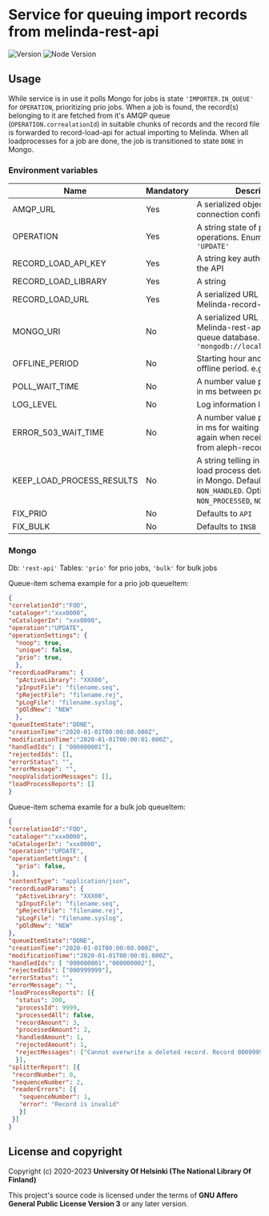 # Service for queuing import records from melinda-rest-api
![Version](https://img.shields.io/github/package-json/v/NatLibFi/melinda-rest-api-importer.svg)
![Node Version](https://img.shields.io/badge/dynamic/json.svg?url=https%3A%2F%2Fraw.githubusercontent.com%2FNatLibFi%2Fmelinda-rest-api-importer%2Fmaster%2Fpackage.json&label=node&query=$.engines.node)


## Usage

While service is in use it polls Mongo for jobs is state `'IMPORTER.IN_QUEUE'` for `OPERATION`, prioritizing prio jobs. When a job is found, the record(s) belonging to it are fetched from it's AMQP queue (`OPERATION.correalationId`) in suitable chunks of records and the record file is forwarded to record-load-api for actual importing to Melinda. When all loadprocesses for a job are done, the job is transitioned to state `DONE` in Mongo. 

### Environment variables
| Name                | Mandatory | Description                                                                                                        |
|---------------------|-----------|--------------------------------------------------------------------------------------------------------------------|
| AMQP_URL            | Yes       | A serialized object of AMQP connection config                                                                      |
| OPERATION           | Yes       | A string state of passing operations. Enum: `'CREATE'` or `'UPDATE'`                                               |
| RECORD_LOAD_API_KEY | Yes       | A string key authorized to use the API                                                                             |
| RECORD_LOAD_LIBRARY | Yes       | A string                                                                                                           |
| RECORD_LOAD_URL     | Yes       | A serialized URL address of Melinda-record-load-api                                                                |
| MONGO_URI           | No        | A serialized URL address of Melinda-rest-api's import queue database. Defaults to `'mongodb://localhost:27017/db'` |
| OFFLINE_PERIOD      | No        | Starting hour and length of offline period. e.g `'11,1'`                                                           |
| POLL_WAIT_TIME      | No        | A number value presenting time in ms between polling                                                               |
| LOG_LEVEL           | No        | Log information level                                                                                              |
| ERROR_503_WAIT_TIME | No        | A number value presenting time in ms for waiting before trying again when receiving 503 error from aleph-record-load-api |
| KEEP_LOAD_PROCESS_RESULTS | No  | A string telling in which cases load process details are saved in Mongo. Defaults to `NON_HANDLED`. Options: `ALL`, `NONE`, `NON_PROCESSED`, `NON_HANDLED`. |
| FIX_PRIO            | No | Defaults to `API`|
| FIX_BULK            | No | Defaults to `INSB`|


### Mongo
Db: `'rest-api'`
Tables: `'prio'` for prio jobs, `'bulk'` for bulk jobs

Queue-item schema example for a prio job queueItem:
```json
{
"correlationId":"FOO",
"cataloger":"xxx0000",
"oCatalogerIn": "xxx0000",
"operation":"UPDATE",
"operationSettings": {
  "noop": true,
  "unique": false,
  "prio": true,
  },
"recordLoadParams": {
  "pActiveLibrary": "XXX00",
  "pInputFile": "filename.seq",
  "pRejectFile": "filename.rej",
  "pLogFile": "filename.syslog",
  "pOldNew": "NEW"
  },
"queueItemState":"DONE",
"creationTime":"2020-01-01T00:00:00.000Z",
"modificationTime":"2020-01-01T00:00:01.000Z",
"handledIds": [ "000000001"],
"rejectedIds": [],
"errorStatus": "",
"errorMessage": "",
"noopValidationMessages": [],
"loadProcessReports": []
}
```

Queue-item schema examle for a bulk job queueItem:
```json
{
"correlationId":"FOO",
"cataloger":"xxx0000",
"oCatalogerIn": "xxx0000",
"operation":"UPDATE",
"operationSettings": {
  "prio": false,
 },
"contentType": "application/json",
"recordLoadParams": {
  "pActiveLibrary": "XXX00",
  "pInputFile": "filename.seq",
  "pRejectFile": "filename.rej",
  "pLogFile": "filename.syslog",
  "pOldNew": "NEW"
},
"queueItemState":"DONE",
"creationTime":"2020-01-01T00:00:00.000Z",
"modificationTime":"2020-01-01T00:00:01.000Z",
"handledIds": [ "000000001","000000002"],
"rejectedIds": ["000999999"],
"errorStatus": "",
"errorMessage": "",
"loadProcessReports": [{
  "status": 200,
  "processId": 9999,
  "processedAll": false,
  "recordAmount": 3,
  "processedAmount": 2,
  "handledAmount": 1,
  "rejectedAmount": 1,
  "rejectMessages": ["Cannot overwrite a deleted record. Record 000999999 is written to rej file"]
  }],
"splitterReport": [{
 "recordNumber": 0,
 "sequenceNumber": 2,
 "readerErrors": [{
   "sequenceNumber": 1,
   "error": "Record is invalid"
   }]
 }]
}
```

## License and copyright

Copyright (c) 2020-2023 **University Of Helsinki (The National Library Of Finland)**

This project's source code is licensed under the terms of **GNU Affero General Public License Version 3** or any later version.